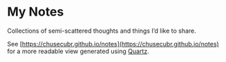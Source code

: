 # My Notes

Collections of semi-scattered thoughts and things I’d like to share.

See [https://chusecubr.github.io/notes](https://chusecubr.github.io/notes) for a more readable view generated using [Quartz](https://quartz.jzhao.xyz).
